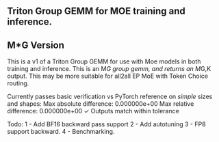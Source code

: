 ## Triton Group GEMM for MOE training and inference.
## M*G Version
This is a v1 of a Triton Group GEMM for use with Moe models in both training and inference.
This is an M*G group gemm, and returns an M*G,K output.  This may be more suitable for all2all EP MoE with Token Choice routing.

Currently passes basic verification vs PyTorch reference on *simple* sizes and shapes:
Max absolute difference: 0.000000e+00
Max relative difference: 0.000000e+00
✓ Outputs match within tolerance

Todo:
1 - Add BF16 backward pass support
2 - Add autotuning
3 - FP8 support backward.
4 - Benchmarking.
